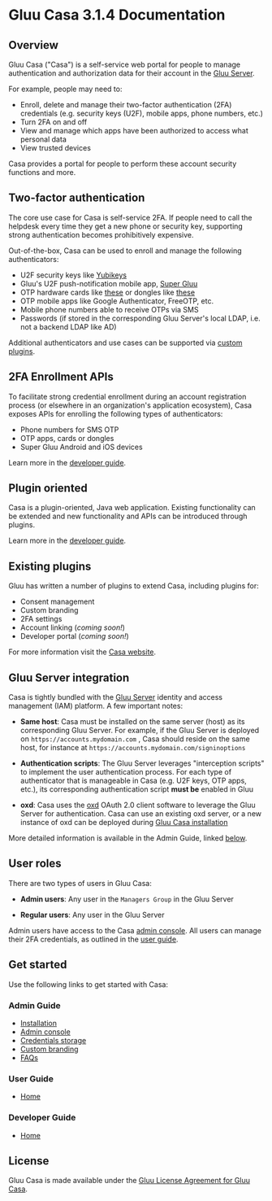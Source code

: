 # Gluu Casa 3.1.4 Documentation

## Overview

Gluu Casa ("Casa") is a self-service web portal for people to manage authentication and authorization data for their account in the [Gluu Server](https://gluu.org/docs/ce). 

For example, people may need to:

- Enroll, delete and manage their two-factor authentication (2FA) credentials (e.g. security keys (U2F), mobile apps, phone numbers, etc.)
- Turn 2FA on and off
- View and manage which apps have been authorized to access what personal data
- View trusted devices   

Casa provides a portal for people to perform these account security functions and more. 

## Two-factor authentication

The core use case for Casa is self-service 2FA. If people need to call the helpdesk every time they get a new phone or security key, supporting strong authentication becomes prohibitively expensive. 

Out-of-the-box, Casa can be used to enroll and manage the following authenticators:    

- U2F security keys like [Yubikeys](https://www.yubico.com/products/yubikey-hardware/)       
- Gluu's U2F push-notification mobile app, [Super Gluu](https://super.gluu.org)    
- OTP hardware cards like [these](https://www.ftsafe.com/products/OTP/Display_Card) or dongles like [these](https://www.ftsafe.com/Products/OTP/Single_Button_OTP)      
- OTP mobile apps like Google Authenticator, FreeOTP, etc.       
- Mobile phone numbers able to receive OTPs via SMS   
- Passwords (if stored in the corresponding Gluu Server's local LDAP, i.e. not a backend LDAP like AD)      

Additional authenticators and use cases can be supported via [custom plugins](#plugin-oriented). 

## 2FA Enrollment APIs

To facilitate strong credential enrollment during an account registration process (or elsewhere in an organization's application ecosystem), Casa exposes APIs for enrolling the following types of authenticators:   

- Phone numbers for SMS OTP   
- OTP apps, cards or dongles        
- Super Gluu Android and iOS devices        

Learn more in the [developer guide](./developer/index.md#apis-for-credential-enrollment).  

## Plugin oriented

Casa is a plugin-oriented, Java web application. Existing functionality can be extended and new functionality and APIs can be introduced through plugins. 

Learn more in the [developer guide](./developer/index.md).

## Existing plugins
Gluu has written a number of plugins to extend Casa, including plugins for:

- Consent management 
- Custom branding  
- 2FA settings  
- Account linking (*coming soon!*)   
- Developer portal (*coming soon!*)     

For more information visit the [Casa website](https://casa.gluu.org/plugins). 

## Gluu Server integration

Casa is tightly bundled with the [Gluu Server](https://gluu.org/docs/ce) identity and access management (IAM) platform. A few important notes:

- **Same host**: Casa must be installed on the same server (host) as its corresponding Gluu Server. For example, if the Gluu Server is deployed on `https://accounts.mydomain.com` , Casa should reside on the same host, for instance at `https://accounts.mydomain.com/signinoptions` 

- **Authentication scripts**: The Gluu Server leverages "interception scripts" to implement the user authentication process. For each type of authenticator that is manageable in Casa (e.g. U2F keys, OTP apps, etc.), its corresponding authentication script **must be** enabled in Gluu  

- **oxd**: Casa uses the [oxd](https://oxd.gluu.org) OAuth 2.0 client software to leverage the Gluu Server for authentication. Casa can use an existing oxd server, or a new instance of oxd can be deployed during [Gluu Casa installation](./administration/installation.md)  

More detailed information is available in the Admin Guide, linked [below](#admin-guide).

## User roles

There are two types of users in Gluu Casa:

- **Admin users**: Any user in the `Managers Group` in the Gluu Server   

- **Regular users**: Any user in the Gluu Server  

Admin users have access to the Casa [admin console](./administration/admin-console.md). All users can manage their 2FA credentials, as outlined in the [user guide](./user-guide.md).  

## Get started

Use the following links to get started with Casa:  

### Admin Guide

  - [Installation](./administration/installation.md)
  - [Admin console](./administration/admin-console.md)
  - [Credentials storage](./administration/credentials-stored.md)        
  - [Custom branding](./administration/custom-branding.md)        
  - [FAQs](./administration/faq.md)            

### User Guide

- [Home](./user-guide.md)

### Developer Guide

- [Home](./developer/index.md)

## License
Gluu Casa is made available under the [Gluu License Agreement for Gluu Casa](https://github.com/GluuFederation/casa/blob/master/LICENSE.md). 

